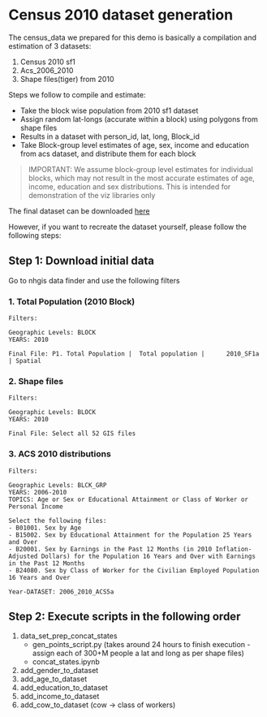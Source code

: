 # Census 2010 dataset generation

The census_data we prepared for this demo is basically a compilation and estimation of 3 datasets:
1. Census 2010 sf1 
2. Acs_2006_2010
3. Shape files(tiger) from 2010

Steps we follow to compile and estimate:
 - Take the block wise population from 2010 sf1 dataset
 - Assign random lat-longs (accurate within a block) using polygons from shape files
 - Results in a dataset with person_id, lat, long, Block_id
 - Take Block-group level estimates of age, sex, income and education from acs dataset, and distribute them for each block 
 
 > IMPORTANT: We assume block-group level estimates for individual blocks, which may not result in the most accurate estimates of age, income, education and sex distributions. This is intended for demonstration of the viz libraries only


The final dataset can be downloaded [here](https://s3.us-east-2.amazonaws.com/rapidsai-data/viz-data/census_data.parquet.tar.gz)


However, if you want to recreate the dataset yourself, please follow the following steps:

## Step 1: Download initial data

Go to nhgis data finder and use the following filters

### 1. Total Population (2010 Block)
    Filters: 

    Geographic Levels: BLOCK
    YEARS: 2010

    Final File: P1. Total Population |	Total population |		2010_SF1a |	Spatial

### 2. Shape files
    Filters:

    Geographic Levels: BLOCK
    YEARS: 2010

    Final File: Select all 52 GIS files

### 3. ACS 2010 distributions
    Filters:

    Geographic Levels: BLCK_GRP
    YEARS: 2006-2010
    TOPICS: Age or Sex or Educational Attainment or Class of Worker or Personal Income

    Select the following files:
    - B01001. Sex by Age
    - B15002. Sex by Educational Attainment for the Population 25 Years and Over
    - B20001. Sex by Earnings in the Past 12 Months (in 2010 Inflation-Adjusted Dollars) for the Population 16 Years and Over with Earnings in the Past 12 Months
    - B24080. Sex by Class of Worker for the Civilian Employed Population 16 Years and Over

    Year-DATASET: 2006_2010_ACS5a


## Step 2: Execute scripts in the following order

1. data_set_prep_concat_states
    - gen_points_script.py (takes around 24 hours to finish execution - assign each of 300+M people a lat and long as per shape files)
    - concat_states.ipynb
2. add_gender_to_dataset
3. add_age_to_dataset
4. add_education_to_dataset
5. add_income_to_dataset
6. add_cow_to_dataset (cow -> class of workers)